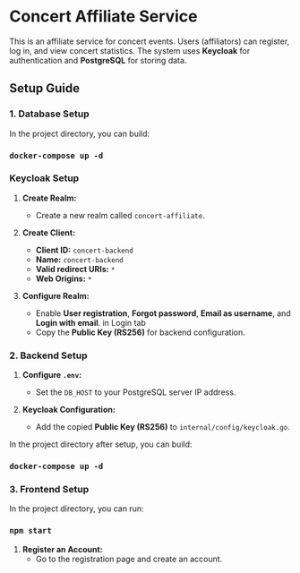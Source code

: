 # Concert Affiliate Service

This is an affiliate service for concert events. Users (affiliators) can register, log in, and view concert statistics. The system uses **Keycloak** for authentication and **PostgreSQL** for storing data.

## Setup Guide

### 1. Database Setup

In the project directory, you can build:

### `docker-compose up -d`

### Keycloak Setup

1. **Create Realm:**
   - Create a new realm called `concert-affiliate`.

2. **Create Client:**
   - **Client ID:** `concert-backend`
   - **Name:** `concert-backend`
   - **Valid redirect URIs:** `*`
   - **Web Origins:** `*`

3. **Configure Realm:**
   - Enable **User registration**, **Forgot password**, **Email as username**, and **Login with email**. in Login tab
   - Copy the **Public Key (RS256)** for backend configuration.

### 2. Backend Setup

1. **Configure `.env`:**
   - Set the `DB_HOST` to your PostgreSQL server IP address.

2. **Keycloak Configuration:**
   - Add the copied **Public Key (RS256)** to `internal/config/keycloak.go`.

In the project directory after setup, you can build:

### `docker-compose up -d`

### 3. Frontend Setup

In the project directory, you can run:

### `npm start`

1. **Register an Account:**
   - Go to the registration page and create an account.

